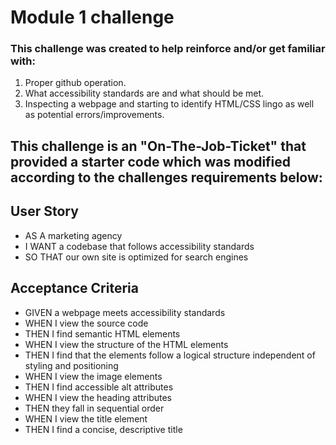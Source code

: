 # Module 1 challenge
 
### This challenge was created to help reinforce and/or get familiar with:
1. Proper github operation.
2. What accessibility standards are and what should be met.
3. Inspecting a webpage and starting to identify HTML/CSS lingo as well as potential errors/improvements.

## This challenge is an "On-The-Job-Ticket" that provided a starter code which was modified according to the challenges requirements below:

## User Story
- AS A marketing agency
- I WANT a codebase that follows accessibility standards
- SO THAT our own site is optimized for search engines

## Acceptance Criteria
- GIVEN a webpage meets accessibility standards
- WHEN I view the source code
- THEN I find semantic HTML elements
- WHEN I view the structure of the HTML elements
- THEN I find that the elements follow a logical structure independent of styling and positioning
- WHEN I view the image elements
- THEN I find accessible alt attributes
- WHEN I view the heading attributes
- THEN they fall in sequential order
- WHEN I view the title element
- THEN I find a concise, descriptive title

